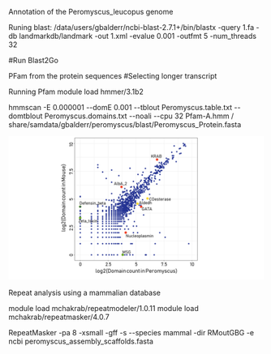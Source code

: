 Annotation of the Peromyscus_leucopus genome

Runing blast:
/data/users/gbalderr/ncbi-blast-2.7.1+/bin/blastx  -query 1.fa -db landmarkdb/landmark -out 1.xml -evalue 0.001 -outfmt 5 -num_threads 32

#Run Blast2Go


PFam from the protein sequences
  #Selecting longer transcript

  Running Pfam 
module load hmmer/3.1b2

hmmscan -E 0.000001 --domE 0.001 --tblout Peromyscus.table.txt --domtblout Peromyscus.domains.txt --noali --cpu 32 Pfam-A.hmm /
share/samdata/gbalderr/peromyscus/blast/Peromyscus_Protein.fasta

![PFam prevalence](https://github.com/GabyBG/Peromyscus_leucopus/blob/master/Figures_GH/PFAM.tif)




Repeat analysis using a mammalian database


module load mchakrab/repeatmodeler/1.0.11
module load mchakrab/repeatmasker/4.0.7

RepeatMasker -pa 8 -xsmall -gff -s --species mammal -dir RMoutGBG -e ncbi peromyscus_assembly_scaffolds.fasta





